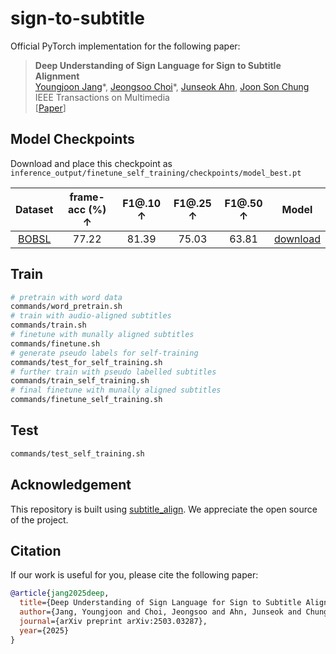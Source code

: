 # sign-to-subtitle

Official PyTorch implementation for the following paper:
> **Deep Understanding of Sign Language for Sign to Subtitle Alignment**<br>
> [Youngjoon Jang](https://art-jang.github.io)\*, [Jeongsoo Choi](https://choijeongsoo.github.io)\*, [Junseok Ahn](https://junseok520.github.io), [Joon Son Chung](https://mm.kaist.ac.kr/joon)<br>
> IEEE Transactions on Multimedia<br>
> \[[Paper](https://arxiv.org/abs/2503.03287)\]

## Model Checkpoints
Download and place this checkpoint as `inference_output/finetune_self_training/checkpoints/model_best.pt`

  Dataset | frame-acc (%) ↑ | F1@.10 ↑ | F1@.25 ↑ | F1@.50 ↑ | Model
  :---:|:---:|:---:|:---:|:---:|:---:
  [BOBSL](https://www.robots.ox.ac.uk/~vgg/data/bobsl) | 77.22 | 81.39 | 75.03 | 63.81 | [download](https://drive.google.com/file/d/1TcloBzQt2TQkJ9zNxHE7js0G_Qpq6HXh/view)

## Train
```bash
# pretrain with word data
commands/word_pretrain.sh
# train with audio-aligned subtitles
commands/train.sh
# finetune with munally aligned subtitles
commands/finetune.sh
# generate pseudo labels for self-training
commands/test_for_self_training.sh
# further train with pseudo labelled subtitles
commands/train_self_training.sh
# final finetune with munally aligned subtitles
commands/finetune_self_training.sh
```

## Test
```bash
commands/test_self_training.sh
```

## Acknowledgement
This repository is built using [subtitle_align](https://github.com/hannahbull/subtitle_align). We appreciate the open source of the project.

## Citation
If our work is useful for you, please cite the following paper:
```bibtex
@article{jang2025deep,
  title={Deep Understanding of Sign Language for Sign to Subtitle Alignment},
  author={Jang, Youngjoon and Choi, Jeongsoo and Ahn, Junseok and Chung, Joon Son},
  journal={arXiv preprint arXiv:2503.03287},
  year={2025}
}
```

